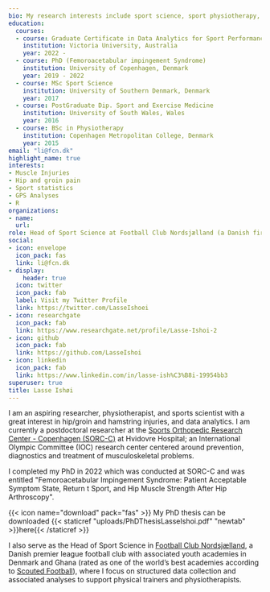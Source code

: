 ```yaml
---
bio: My research interests include sport science, sport physiotherapy, and sport injuries.
education:
  courses:
  - course: Graduate Certificate in Data Analytics for Sport Performance
    institution: Victoria University, Australia
    year: 2022 - 
  - course: PhD (Femoroacetabular impingement Syndrome)
    institution: University of Copenhagen, Denmark
    year: 2019 - 2022
  - course: MSc Sport Science
    institution: University of Southern Denmark, Denmark
    year: 2017
  - course: PostGraduate Dip. Sport and Exercise Medicine
    institution: University of South Wales, Wales
    year: 2016
  - course: BSc in Physiotherapy
    institution: Copenhagen Metropolitan College, Denmark
    year: 2015
email: "li@fcn.dk"
highlight_name: true
interests:
- Muscle Injuries
- Hip and groin pain
- Sport statistics
- GPS Analyses
- R
organizations:
- name:
  url: 
role: Head of Sport Science at Football Club Nordsjælland (a Danish first tier club), and postdoc at Sports Orthopedic Research Center - Copenhagen (SORC-C)
social:
- icon: envelope
  icon_pack: fas
  link: li@fcn.dk
- display:
    header: true
  icon: twitter
  icon_pack: fab
  label: Visit my Twitter Profile
  link: https://twitter.com/LasseIshoei
- icon: researchgate
  icon_pack: fab
  link: https://www.researchgate.net/profile/Lasse-Ishoi-2
- icon: github
  icon_pack: fab
  link: https://github.com/LasseIshoi
- icon: linkedin
  icon_pack: fab
  link: https://www.linkedin.com/in/lasse-ish%C3%B8i-19954bb3
superuser: true
title: Lasse Ishøi
---
```


I am an aspiring researcher, physiotherapist, and sports scientist with a great interest in hip/groin and hamstring injuries, and data analytics. I am currently a postdoctoral researcher at the [Sports Orthopedic Research Center - Copenhagen (SORC-C)](https://www.hvidovrehospital.dk/sorc-c/Pages/default.aspx) at Hvidovre Hospital; an International Olympic Committee (IOC) research center centered around prevention, diagnostics and treatment of musculoskeletal problems.  

I completed my PhD in 2022 which was conducted at SORC-C and was entitled "Femoroacetabular Impingement Syndrome: Patient Acceptable Symptom State, Return t Sport, and Hip Muscle Strength After Hip Arthroscopy".  

{{< icon name="download" pack="fas" >}} My PhD thesis can be downloaded {{< staticref "uploads/PhDThesisLasseIshoi.pdf" "newtab" >}}here{{< /staticref >}}

I also serve as the Head of Sport Science in [Football Club Nordsjælland](https://www.fcn.dk), a Danish premier league football club with associated youth academies in Denmark and Ghana (rated as one of the world’s best academies according to [Scouted Football](https://www.scoutedftbl.com/best-young-football-players/academies/)), where I focus on structured data collection and associated analyses to support physical trainers and physiotherapists.
